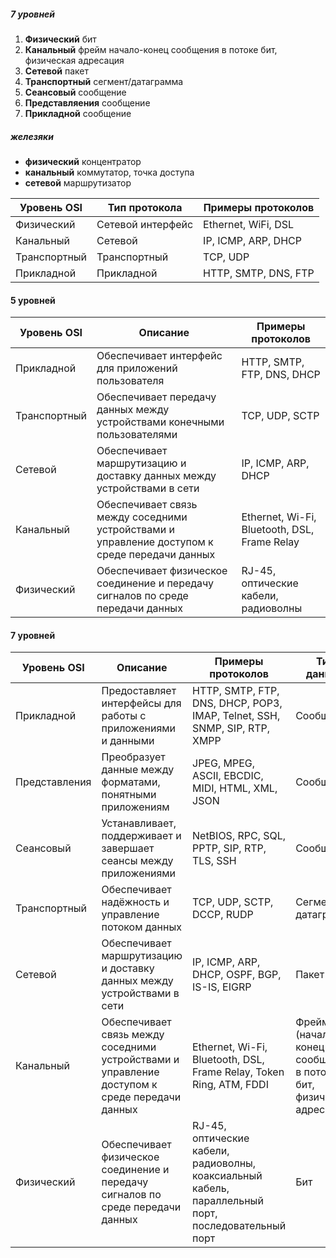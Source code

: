 ##### 7 уровней
1. **Физический**  бит
2. **Канальный**  фрейм начало-конец сообщения в потоке бит, физическая адресация
3. **Сетевой** пакет
4. **Транспортный** сегмент/датаграмма
5. **Сеансовый** сообщение
6. **Представляения** сообщение 
7. **Прикладной** сообщение

##### железяки
* **физический** концентратор
* **канальный** коммутатор, точка доступа
* **сетевой** маршрутизатор  

| Уровень OSI | Тип протокола | Примеры протоколов |
| --- | --- | --- |
| Физический | Сетевой интерфейс | Ethernet, WiFi, DSL |
| Канальный | Сетевой | IP, ICMP, ARP, DHCP |
| Транспортный | Транспортный | TCP, UDP |
| Прикладной | Прикладной | HTTP, SMTP, DNS, FTP |


#### 5 уровней 
| Уровень OSI | Описание | Примеры протоколов |
| --- | --- | --- |
| Прикладной | Обеспечивает интерфейс для приложений пользователя | HTTP, SMTP, FTP, DNS, DHCP |
| Транспортный | Обеспечивает передачу данных между устройствами конечными пользователями | TCP, UDP, SCTP |
| Сетевой | Обеспечивает маршрутизацию и доставку данных между устройствами в сети | IP, ICMP, ARP, DHCP |
| Канальный | Обеспечивает связь между соседними устройствами и управление доступом к среде передачи данных | Ethernet, Wi-Fi, Bluetooth, DSL, Frame Relay |
| Физический | Обеспечивает физическое соединение и передачу сигналов по среде передачи данных | RJ-45, оптические кабели, радиоволны |


#### 7 уровней
| Уровень OSI | Описание | Примеры протоколов | Тип данных |
| --- | --- | --- | --- |
| Прикладной | Предоставляет интерфейсы для работы с приложениями и данными | HTTP, SMTP, FTP, DNS, DHCP, POP3, IMAP, Telnet, SSH, SNMP, SIP, RTP, XMPP | Сообщение |
| Представления | Преобразует данные между форматами, понятными приложениям | JPEG, MPEG, ASCII, EBCDIC, MIDI, HTML, XML, JSON | Сообщение |
| Сеансовый | Устанавливает, поддерживает и завершает сеансы между приложениями | NetBIOS, RPC, SQL, PPTP, SIP, RTP, TLS, SSH | Сообщение |
| Транспортный | Обеспечивает надёжность и управление потоком данных | TCP, UDP, SCTP, DCCP, RUDP | Сегмент/датаграмма |
| Сетевой | Обеспечивает маршрутизацию и доставку данных между устройствами в сети | IP, ICMP, ARP, DHCP, OSPF, BGP, IS-IS, EIGRP | Пакет |
| Канальный | Обеспечивает связь между соседними устройствами и управление доступом к среде передачи данных | Ethernet, Wi-Fi, Bluetooth, DSL, Frame Relay, Token Ring, ATM, FDDI | Фрейм (начало-конец сообщения в потоке бит, физическая адресация) |
| Физический | Обеспечивает физическое соединение и передачу сигналов по среде передачи данных | RJ-45, оптические кабели, радиоволны, коаксиальный кабель, параллельный порт, последовательный порт | Бит |
